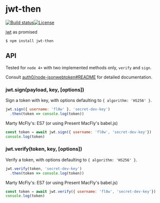 # jwt-then

[![Build status][travis-image]][travis-url][![License][license-image]][license-url]

[jwt](https://github.com/auth0/node-jsonwebtoken) as promised

`$ npm install jwt-then`

## API

Tested for `node 4+` with two implemented methods only, `verify` and `sign`.

Consult [auth0/node-jsonwebtoken#README](https://github.com/auth0/node-jsonwebtoken) for detailed documentation.

### jwt.sign(payload, key, [options])

Sign a token with key, with options defaulting to `{ algorithm: 'HS256' }`.

```js
jwt.sign({ username: 'fl0w' }, 'secret-dev-key')
  .then(token => console.log(token))
```

Marty McFly's: ES7 (or using Present MacFly's babel.js)

```js
const token = await jwt.sign({ username: 'fl0w', 'secret-dev-key'})
console.log(token)
```

### jwt.verify(token, key, [options])

Verify a token, with options defaulting to `{ algorithm: 'HS256' }`.

```js
jwt.verify(token, 'secret-dev-key')
  .then(token => console.log(token))
```

Marty McFly's: ES7 (or using Present MacFly's babel.js)

```js
const token = await jwt.verify({ username: 'fl0w', 'secret-dev-key'})
console.log(token)
```

[travis-image]: https://img.shields.io/travis/fl0w/jwt-then.svg?style=flat-square
[travis-url]: https://travis-ci.org/fl0w/jwt-then
[license-image]: http://img.shields.io/npm/l/jwt-then.svg?style=flat-square
[license-url]: LICENSE
